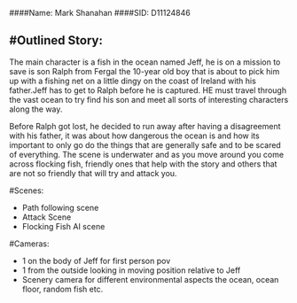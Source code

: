 
####Name: Mark Shanahan
####SID: D11124846



#Outlined Story:
--------------------------------------
The main character is a fish in the ocean named Jeff, he is on a mission to save is son Ralph from Fergal the 10-year old boy that is 
about to pick him up with a fishing net on a little dingy on the coast of Ireland with his father.Jeff has to get to Ralph before he is captured. 
HE must travel through the vast ocean to try find his son and meet all sorts of interesting characters along the way.

Before Ralph got lost, he decided to run away after having a disagreement with his father, it was about how dangerous the ocean is and
how its important to only go do the things that are generally safe and to be scared of everything.
The scene is underwater and as you move around you come across flocking fish, friendly ones that help with the story
and others that are not so friendly that will try and attack you.


#Scenes:
* Path following scene
* Attack Scene
* Flocking Fish AI scene

#Cameras:
* 1 on the body of Jeff for first person pov
* 1 from the outside looking in moving position relative to Jeff
* Scenery camera for different environmental aspects the ocean, ocean floor, random fish etc.
